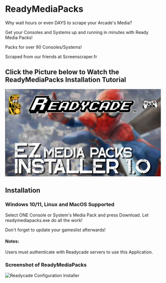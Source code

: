 # ReadyMediaPacks

Why wait hours or even DAYS to scrape your Arcade's Media?

Get your Consoles and Systems up and running in minutes with Ready Media Packs!

Packs for over 90 Consoles/Systems!

Scraped from our friends at Screenscraper.fr

## Click the Picture below to Watch the ReadyMediaPacks Installation Tutorial
[![EZ Media Packs](EZ_Media_Pack.jpg)](https://www.youtube.com/watch?v=svrX4Ce3CFw)

## Installation

### Windows 10/11, Linux and MacOS Supported

Select ONE Console or System's Media Pack and press Download. Let readymediapacks.exe do all the work!

Don't forget to update your gameslist afterwards!

#### Notes:
Users must authenticate with Readycade servers to use this Application.

### Screenshot of ReadyMediaPacks
![Readycade Configuration Installer](https://github.com/readycade/readycade_media/blob/master/readycade_mediapacks.PNG)
